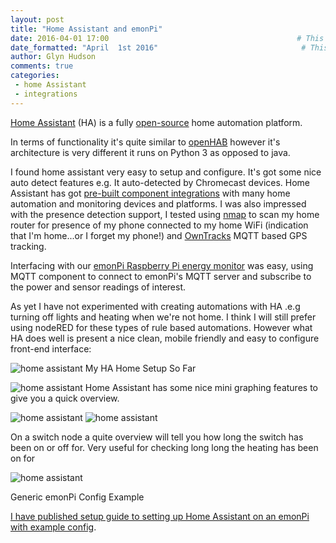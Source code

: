 ```yaml
---
layout: post
title: "Home Assistant and emonPi"
date: 2016-04-01 17:00                                          # This is the indexed published time and date
date_formatted: "April  1st 2016"                                # This is the public facing date on the post
author: Glyn Hudson
comments: true
categories:
 - home Assistant
 - integrations
---
```


[Home Assistant](http://home-assistant.io/) (HA) is a fully [open-source](https://github.com/balloob/home-assistant) home automation platform.

In terms of functionality it's quite similar to [openHAB](http://openenergymonitor.blogspot.co.uk/search/label/openHAB) however it's architecture is very different it runs on Python 3 as opposed to java.

I found home assistant very easy to setup and configure. It's got some nice auto detect features e.g. It auto-detected by Chromecast devices. Home Assistant has got [pre-built component integrations](https://home-assistant.io/components/) with many home automation and monitoring devices and platforms. I was also impressed with the presence detection support, I tested using [nmap](https://home-assistant.io/components/device_tracker.nmap_scanner/) to scan my home router for presence of my phone connected to my home WiFi (indication that I'm home...or I forget my phone!) and [OwnTracks](https://home-assistant.io/components/device_tracker.owntracks/) MQTT based GPS tracking.

<!--more-->

Interfacing with our [emonPi Raspberry Pi energy monitor](http://openenergymonitor.org/emon/modules/emonpi) was easy, using MQTT component to connect to emonPi's MQTT server and subscribe to the power and sensor readings of interest.

As yet I have not experimented with creating automations with HA .e.g turning off lights and heating when we're not home. I think I will still prefer using nodeRED for these types of rule based automations. However what HA does well is present a nice clean, mobile friendly and easy to configure front-end interface:

![home assistant]({{site.image_path}}/ha1.jpg)
My HA Home Setup So Far

![home assistant]({{site.image_path}}/ha2.png)
Home Assistant has some nice mini graphing features to give you a quick overview.

![home assistant]({{site.image_path}}/ha3.png) ![home assistant]({{site.image_path}}/ha4.png)

On a switch node a quite overview will tell you how long the switch has been on or off for. Very useful for checking long long the heating has been on for

![home assistant]({{site.image_path}}/ha5.png)

Generic emonPi Config Example


[I have published setup guide to setting up Home Assistant on an emonPi with example config](https://github.com/openenergymonitor/oem_home-assistant).